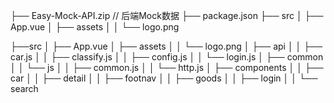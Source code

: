 ├── Easy-Mock-API.zip                     // 后端Mock数据
├── package.json
├── src
│   ├── App.vue
│   ├── assets
│   │   └── logo.png

├──src
│   ├── App.vue
│   ├── assets
│   │   └── logo.png
│   ├── api
│   │   ├── car.js
│   │   ├── classify.js
│   │   ├── config.js
│   │   └── login.js
│   ├── common
│   │   └── js
│   │       ├── common.js
│   │       └── http.js
│   ├── components
│   │   ├── car
│   │   ├── detail
│   │   ├── footnav
│   │   ├── goods
│   │   ├── login
│   │   └── search
